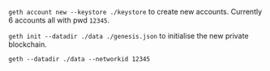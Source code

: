 `geth account new --keystore ./keystore` to create new accounts. Currently 6 accounts all with pwd `12345`.

`geth init --datadir ./data ./genesis.json` to initialise the new private blockchain.

`geth --datadir ./data --networkid 12345`
